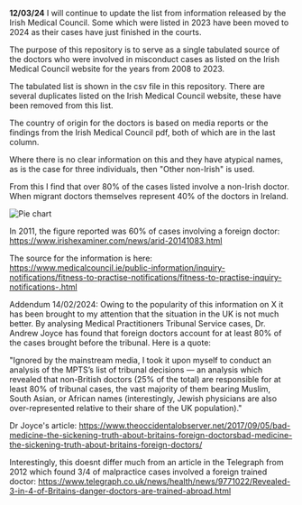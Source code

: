 **12/03/24** I will continue to update the list from information released by the Irish Medical Council. Some which were listed in 2023 have been moved to 2024 as their cases have just finished in the courts.

The purpose of this repository is to serve as a single tabulated source of the doctors who were involved in misconduct cases as listed on the Irish Medical Council website for the years from 2008 to 2023. 

The tabulated list is shown in the csv file in this repository. There are several duplicates listed on the Irish Medical Council website, these have been removed from this list. 

The country of origin for the doctors is based on media reports or the findings from the Irish Medical Council pdf, both of which are in the last column. 

Where there is no clear information on this and they have atypical names, as is the case for three individuals, then "Other non-Irish" is used.

From this I find that over 80% of the cases listed involve a non-Irish doctor. When migrant doctors themselves represent 40% of the doctors in Ireland.

![Pie chart](https://pbs.twimg.com/media/GIewRdOWUAAkzcy?format=jpg&name=large)

In 2011, the figure reported was 60% of cases involving a foreign doctor: https://www.irishexaminer.com/news/arid-20141083.html

The source for the information is here: https://www.medicalcouncil.ie/public-information/inquiry-notifications/fitness-to-practise-notifications/fitness-to-practise-inquiry-notifications-.html

Addendum 14/02/2024:
Owing to the popularity of this information on X it has been brought to my attention that the situation in the UK is not much better. By analysing Medical Practitioners Tribunal Service cases, Dr. Andrew Joyce has found that foreign doctors account for at least 80% of the cases brought before the tribunal. Here is a quote:

"Ignored by the mainstream media, I took it upon myself to conduct an analysis of the MPTS’s list of tribunal decisions — an analysis which revealed that non-British doctors (25% of the total) are responsible for at least 80% of tribunal cases, the vast majority of them bearing Muslim, South Asian, or African names (interestingly, Jewish physicians are also over-represented relative to their share of the UK population)."

Dr Joyce's article: https://www.theoccidentalobserver.net/2017/09/05/bad-medicine-the-sickening-truth-about-britains-foreign-doctorsbad-medicine-the-sickening-truth-about-britains-foreign-doctors/

Interestingly, this doesnt differ much from an article in the Telegraph from 2012 which found 3/4 of malpractice cases involved a foreign trained doctor: https://www.telegraph.co.uk/news/health/news/9771022/Revealed-3-in-4-of-Britains-danger-doctors-are-trained-abroad.html
